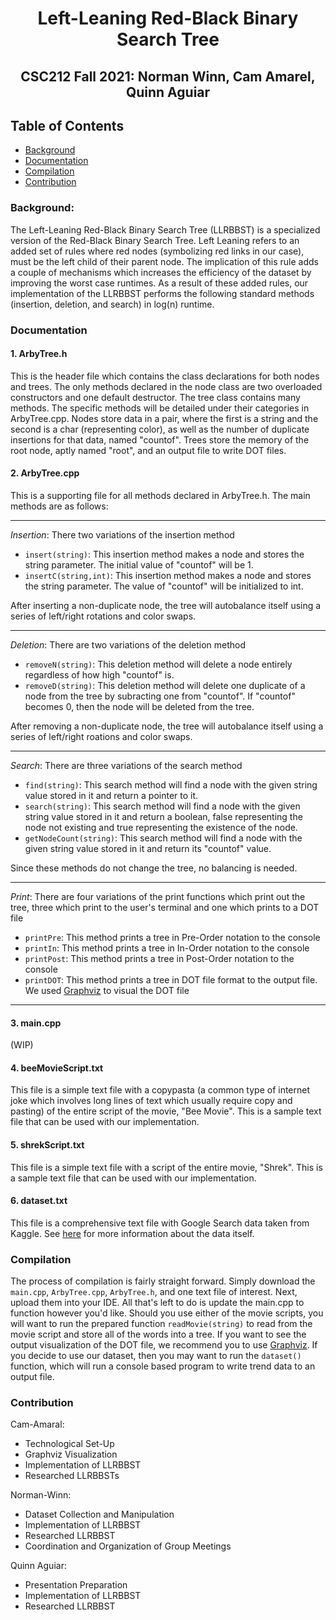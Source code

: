 <h1 align="center"> Left-Leaning Red-Black Binary Search Tree  </h1>

<h2 align="center"> CSC212 Fall 2021: Norman Winn, Cam Amarel, Quinn Aguiar</h2>

## Table of Contents
* [Background](#background)
* [Documentation](#documentation)
* [Compilation](#compilation)
* [Contribution](#contribution)

### **Background:**

The Left-Leaning Red-Black Binary Search Tree (LLRBBST) is a specialized version of the Red-Black Binary Search Tree. Left Leaning refers to an added set of rules where red nodes (symbolizing red links in our case), must be the left child of their parent node. The implication of this rule adds a couple of mechanisms which increases the efficiency of the dataset by improving the worst case runtimes. As a result of these added rules, our implementation of the LLRBBST performs the following standard methods (insertion, deletion, and search) in log(n) runtime.

### **Documentation**

#### 1. ArbyTree.h

This is the header file which contains the class declarations for both nodes and trees. The only methods declared in the node class are two overloaded constructors and one default destructor. The tree class contains many methods. The specific methods will be detailed under their categories in ArbyTree.cpp. Nodes store data in a pair, where the first is a string and the second is a char (representing color), as well as the number of duplicate insertions for that data, named "countof". Trees store the memory of the root node, aptly named "root", and an output file to write DOT files.

#### 2. ArbyTree.cpp

This is a supporting file for all methods declared in ArbyTree.h. The main methods are as follows:

---
*Insertion*: There two variations of the insertion method
- `insert(string)`: This insertion method makes a node and stores the string parameter. The initial value of "countof" will be 1.
- `insertC(string,int)`: This insertion method makes a node and stores the string parameter. The value of "countof" will be initialized to int.

After inserting a non-duplicate node, the tree will autobalance itself using a series of left/right rotations and color swaps.

---

*Deletion*: There are two variations of the deletion method
- `removeN(string)`: This deletion method will delete a node entirely regardless of how high "countof" is.
- `removeD(string)`: This deletion method will delete one duplicate of a node from the tree by subracting one from "countof". If "countof" becomes 0, then the node will be deleted from the tree.

After removing a non-duplicate node, the tree will autobalance itself using a series of left/right roations and color swaps.

---
*Search*: There are three variations of the search method
- `find(string)`: This search method will find a node with the given string value stored in it and return a pointer to it.
- `search(string)`: This search method will find a node with the given string value stored in it and return a boolean, false representing the node not existing and true representing the existence of the node.
- `getNodeCount(string)`: This search method will find a node with the given string value stored in it and return its "countof" value.

Since these methods do not change the tree, no balancing is needed.

---
*Print*: There are four variations of the print functions which print out the tree, three which print to the user's terminal and one which prints to a DOT file
- `printPre`: This method prints a tree in Pre-Order notation to the console
- `printIn`: This method prints a tree in In-Order notation to the console
- `printPost`: This method prints a tree in Post-Order notation to the console
- `printDOT`: This method prints a tree in DOT file format to the output file. We used [Graphviz](https://edotor.net/) to visual the DOT file

---
#### 3. main.cpp

(WIP)

#### 4. beeMovieScript.txt

This file is a simple text file with a copypasta (a common type of internet joke which involves long lines of text which usually require copy and pasting) of the entire script of the movie, "Bee Movie". This is a sample text file that can be used with our implementation.

#### 5. shrekScript.txt

This file is a simple text file with a script of the entire movie, "Shrek". This is a sample text file that can be used with our implementation.

#### 6. dataset.txt

This file is a comprehensive text file with Google Search data taken from Kaggle. See [here](https://www.kaggle.com/GoogleNewsLab/food-searches-on-google-since-2004) for more information about the data itself.

### **Compilation**

The process of compilation is fairly straight forward. Simply download the `main.cpp`, `ArbyTree.cpp`, `ArbyTree.h`, and one text file of interest. Next, upload them into your IDE. All that's left to do is update the main.cpp to function however you'd like. Should you use either of the movie scripts, you will want to run the prepared function `readMovie(string)` to read from the movie script and store all of the words into a tree. If you want to see the output visualization of the DOT file, we recommend you to use [Graphviz](https://edotor.net/). If you decide to use our dataset, then you may want to run the `dataset()` function, which will run a console based program to write trend data to an output file.

### **Contribution**

Cam-Amaral:
* Technological Set-Up
* Graphviz Visualization
* Implementation of LLRBBST
* Researched LLRBBSTs

Norman-Winn:
* Dataset Collection and Manipulation
* Implementation of LLRBBST
* Researched LLRBBST
* Coordination and Organization of Group Meetings

Quinn Aguiar:
* Presentation Preparation
* Implementation of LLRBBST
* Researched LLRBBST
